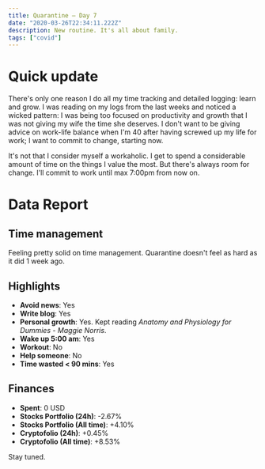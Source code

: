 ```yaml
---
title: Quarantine — Day 7
date: "2020-03-26T22:34:11.222Z"
description: New routine. It's all about family.
tags: ["covid"]
---
```


# Quick update

There's only one reason I do all my time tracking and detailed logging: learn and grow. I was reading on my logs from the last weeks and noticed a wicked pattern: I was being too focused on productivity and growth that I was not giving my wife the time she deserves. I don't want to be giving advice on work-life balance when I'm 40 after having screwed up my life for work; I want to commit to change, starting now.

It's not that I consider myself a workaholic. I get to spend a considerable amount of time on the things I value the most. But there's always room for change. I'll commit to work until max 7:00pm from now on.

# Data Report

## Time management

Feeling pretty solid on time management. Quarantine doesn't feel as hard as it did 1 week ago.

## Highlights 

* **Avoid news**: Yes
* **Write blog**: Yes
* **Personal growth**: Yes. Kept reading *Anatomy and Physiology for Dummies - Maggie Norris*.
* **Wake up 5:00 am**: Yes
* **Workout**: No
* **Help someone**: No
* **Time wasted < 90 mins**: Yes

## Finances

* **Spent**: 0 USD
* **Stocks Portfolio (24h)**: -2.67%
* **Stocks Portfolio (All time)**: +4.10%
* **Cryptofolio (24h)**: +0.45%
* **Cryptofolio (All time)**: +8.53%

<div class="divider"></div>

Stay tuned.
